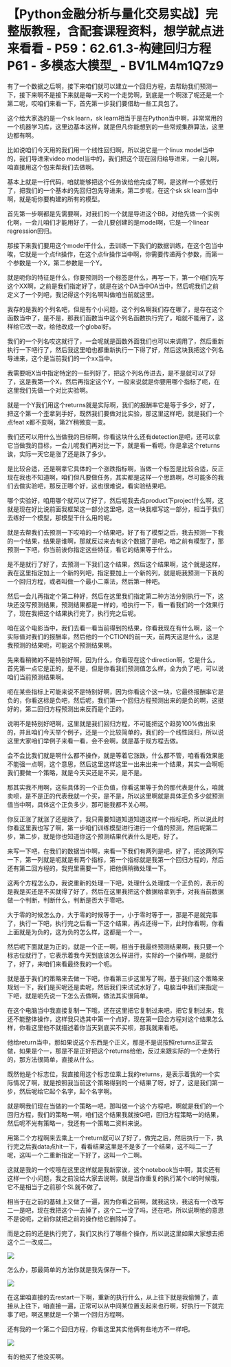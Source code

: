 # 【Python金融分析与量化交易实战】完整版教程，含配套课程资料，想学就点进来看看 - P59：62.61.3-构建回归方程P61 - 多模态大模型_ - BV1LM4m1Q7z9

有了一个数据之后啊，接下来咱们就可以建立一个回归方程，去帮助我们预测一下，接下来啊不是接下来就是每一天的一个走势啊，到底是一个啊涨了呢还是一个第二呢，哎咱们来看一下，首先第一步我们要借助一些工具包了。

这个给大家选的是一个sk learn，sk learn相当于是在Python当中啊，非常常用的一个机器学习库，这里边基本这样，就是但凡你能想到的一些常规集群算法，这里边都有啊。

比如说咱们今天用的我们用一个线性回归啊，所以说它是一个linux model当中的，我们导进来video model当中的，我们把这个现在回归给导进来，一会儿啊，咱直接用这个包来帮我们去做啊。

基本上就是一行代码，咱就能够把这个任务诶给他完成了啊，是这样一个感觉行了，把我们的一个基本的先回归包先导进来，第二步呢，在这个sk sk learn当中啊，就是呃你要构建的所有的模型。

首先第一步啊都是先需要啊，对我们的一个就是导进这个BB，对他先做一个实例化啊，一会儿咱们才能用好了，一会儿要创建的是model啊，它是一个linear regression回归。

那接下来我们要用这个model干什么，去训练一下我们的数据训练，在这个包当中唉，它就是一个点fit操作，在这个点fir操作当中啊，你需要传递两个参数，而第一个参数是一个X，第二参数是一个Y。

就是呃你的特征是什么，你要预测的一个标签是什么，再写一下，第一个咱们先写这个XX啊，之前是我们指定好了，就是在这个DA当中DA当中，然后呢我们之前定义了一个列吧，我记得这个列名啊叫做咱当前就这里。

我存的是我的个列名吧，但是有个小问题，这个列名啊我们存在哪了，是存在这个函数当中了，是不是，那我们函数当中这个列名函数执行完了，咱就不能用了，这样给它改一改，给他改成一个global好。

我们的一个列名哎这就行了，一会呢就是函数外面我们也可以来调用了，然后重新执行一下吧行了，然后我这里咱也都重新执行一下得了好，然后这块我把这个列名导进来，这个是当前我们的一个xx当中。

我需要呃X当中指定特定的一些列好了，把这个列名传进去，是不是就可以了好了，这是我第一个X，然后再指定这个Y，一般来说就是你要用哪个指标了呃，在这里我们先做一个对比实验啊。

就是一个Y我们用这个returns就是实际啊，我们的报酬率它是等于多少，好了，把这个第一个歪拿到手好，既然我们要做对比实验，那这里这样吧，就是我们一个点feat x都不变啊，第2Y稍微变一变。

我们还可以用什么当做我的目标啊，你看这块什么还有detection是吧，还可以拿它当做我的目标，一会儿呢我们再对比一下，就是看一看呃，你是拿这个returns诶，实际一天它是涨了还是跌了多少。

是比较合适，还是啊拿它具体的一个涨跌指标啊，当做一个标签是比较合适，反正现在我也不知道啊，咱们但凡要做任务，其实都是这样一个思路啊，尽可能多的我们去做实验吧，那反正哪个好，这也很难说，看实验结果吧。

哪个实验好，咱用哪个就可以了好了，然后呢我去点product下project什么啊，这就是现在好比说前面我框架这一部分这里吧，这一块我框写这一部分，相当于我们去练好一个模型，那模型干什么用的呢。

就是去帮我们去预测一下哎咱的一个结果吧，好了有了模型之后，我去预测一下我的一个结果，结果是谁啊，那就反过来去有这个数据了是吧，咱之前有模型了，那预测一下吧，你当前诶你指定这些特征，看它的结果等于什么。

是不是就行了好了，去预测一下我们这个结果，然后这个结果啊，这个就是这样，我在这里指定加上一个新的列吧，指定要加上一个新的列，就是呃我预测一下我的一个回归方程，或者叫做一个最小二乘法，然后第一种吧。

然后一会儿再指定个第二种好，然后在这里我们指定第二种方法分别执行一下，这块还没写预测结果，预测结果都是一样的，咱执行一下，看一看我们的一个效果行了，现在我把这个结果执行完了，执行完之后呢。

咱在这个电影当中，我们去看一看当前得到的结果，你看我现在有什么啊，这一个实际值对我们的报酬率，然后他的一个CTION的前一天，前两天这是什么，这是我预测的结果呃，可能这个预测结果啊。

先来看稍微的不是特别好啊，因为什么，你看现在这个direction啊，它是什么，首先第一点它是正的，是不是，但是你看我们预测值怎么样，全为负了吧，可以说咱们当前预测结果啊。

呃在某些指标上可能来说不是特别好啊，因为你看这个这一块，它最终报酬率它是负的，你看这标是负吧，然后呢，我们第一个回归方程预测出来的是负的啊，这挺好的，第二回归方程预测出来反而是个正的。

说明不是特别好吧啊，这里就是我们回归方程，不可能把这个趋势100%做出来的，并且咱们今天举个例子，还是一个比较简单的，我们的一个线性回归，所以说这里大家咱们举例子来看一看，会不会啊，就是基于规方程去做。

会不会比我们就是啊什么都不操作，就是等着它涨跌，什么都不管，咱看看效果能不能强一点啊，这个意思，然后这里这样这里一出来出来一个结果，其实一会啊呃我们要做一个策略，就是今天买还是不买，是不是。

那其实我不用啊，这些具体的一个正负值，你看这里等于负的那代表是什么，咱就卖呗，是不是正的代表我就一个买，是不是，所以这里啊就是具体正负多少就预测值当中啊，具体这个正负多少，那可能我都不关心啊。

你反正涨了就涨了还是跌了，我只需要知道知道知道这样一个指标吧，所以说此时你看这里我也写了啊，第一步咱们训练模型进行进行一个值的预测，然后呢第二步，第二步，就是你也知道你这个预测结果代表什么是吧，好了。

来写一下吧，在我们的数据当中啊，来看一下我们有两列是吧，好了，把这两列写一下，第一列就是呃就是有两个指标，第一个指标就是我第一个回归方程的，然后还有第二回方程的，我兜里需要一下，把他俩稍微处理一下。

这两个方程怎么办，我说重新的处理一下吧，处理什么处理成一个正负的，表示的是我是买还是不买就得了好了，然后在这里我把这个数据给拿到手，对我当前数据做一个判断，判断什么，判断是否大于零吧。

大于零的时候怎么办，大于零的时候等于一，小于零时等于一，那是不是就完事了，执行一下吧，执行完之后看一下这个结果，再点还得一下，此时你看啊，你看上面就是为负的，这为负的怎么样，这都是一个一。

然后呢下面就是为正的，就是一个正一啊，相当于我最终预测结果啊，我只要一个标志位就行了，它表示着我今天到底该怎么样进行，实际的一个操作啊，是就行了，好了，来咱们来看最终我的一个呃。

就是基于我们的策略来去做一下吧，你看第三步这里写了啊，基于我们这个策略来规划一下，我们是买呢还是卖呢，然后我们来试试水好了，电脑当中我们来指定一下吧，就是呃先说一下怎么去做啊，做法其实很简单。

在这个电脑当中我直接复制一下哦，还在这里把它复制过来吧，把它复制过来，我还不能整体操作，这样我只选其中第一个点好，现在第一回合方程对这个结果怎么样，你看这里他不就描述着你当天到底买不买呗，那我就来看吧。

他给return当中，那如果说这个东西是个正义，那是不是说按照returns正常去做，如果是个一，那是不是正好把这个returns给他，反过来跟实际的一个走势行的，那方法很简单，直接从什么。

既然他是个标志位，我直接用这个标志位乘上我的returns，是表示着我的一个实际情况了啊，就是按照我当前这个策略得到的一个结果了呀，好了，这是我们第一步，然后呢给它起个名字，起个名字啊。

就是啊我们现在当做的一个策略一吧，那叫做一个这个方程吧，啊就是我们的一个回归方程，我们的策略一啊，咱们这个结果我就按G吧，回归方程策略一的结果，然后呢不光有策略一，我还有一个策略二资料来说。

用第二个方程啊来去乘上一个return就可以了好了，做完之后，然后执行一下，执行完之后我data点hit一下，看看结果这里是不是多了一个结果，这不叫二一了呢，这叫一个二重新指定一下好了，这叫一个二啊。

这就是我的一个哎哦在这里这样就是我新家诶，这个notebook当中啊，其实还有这样一个小问题，我之前没给大家去说啊，就是当你重复的执行某个cl的时候哦，它不是相当于之前那个SL就不做了。

相当于在之前的基础上又做了一遍，因为你看之前啊，就我这块，我这有一个改写二一是吧，现在我把这个一去掉了，这个二一没了吗，还在吧，所以说啊他的意思不是说呃，之前你就把之前的操作给它删除掉了。

而是之前的还是执行完了，我们又执行了哪些个操作，所以说这里如果大家想去把这个二一改成二。

![](img/287636b2b583241e63cb5b9236435070_1.png)

怎么办，那最简单的方法你就是我先保存一下。

![](img/287636b2b583241e63cb5b9236435070_3.png)

在这里咱直接的去restart一下啊，重新的执行什么，从上往下就是我偷懒了，直接从上往下，咱直接一遍，正常可以从中间某位置支起来也行啊，好执行一下就完事了吧，啊这里就是一个第一个回归方程啊。

还有我的一个第二个回归方程，你看这里其实他俩有些地方不一样吧。

![](img/287636b2b583241e63cb5b9236435070_5.png)

有的他买了他没买啊。